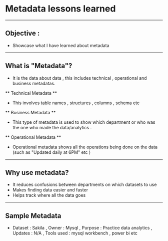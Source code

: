 # Metadata lessons learned 
--- 
## Objective :
- Showcase what I have learned about metadata 

--- 
## What is "Metadata"?
- It is the data about data , this includes technical , operational and business metadatas. 


** Technical Metadata **
- This involves table names , structures , columns , schema etc 

** Business Metadata ** 
- This type of metadata is used to show which department or who was the one who made the data/analytics .

** Operational Metadata ** 
- Operational metadata shows all the operations being done on the data (such as "Updated daily at 6PM" etc )

---
## Why use metadata? 
- It reduces confusions between departments on which datasets to use 
- Makes finding data easier and faster 
- Helps track where all the data goes 

--- 
## Sample Metadata 
- Dataset : Sakila , Owner : Mysql , Purpose : Practice data analytics , Updates : N/A , Tools used : mysql workbench , power bi etc 
